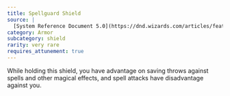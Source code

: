 ```yaml
---
title: Spellguard Shield
source: |
  [System Reference Document 5.0](https://dnd.wizards.com/articles/features/systems-reference-document-srd)
category: Armor
subcategory: shield
rarity: very rare
requires_attunement: true
---
```


While holding this shield, you have advantage on saving throws against spells and other magical effects, and spell attacks have disadvantage against you.
